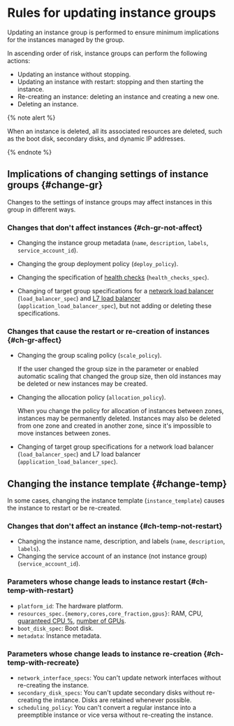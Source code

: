 # Rules for updating instance groups

Updating an instance group is performed to ensure minimum implications for the instances managed by the group.

In ascending order of risk, instance groups can perform the following actions:
* Updating an instance without stopping.
* Updating an instance with restart: stopping and then starting the instance.
* Re-creating an instance: deleting an instance and creating a new one.
* Deleting an instance.

{% note alert %}

When an instance is deleted, all its associated resources are deleted, such as the boot disk, secondary disks, and dynamic IP addresses.

{% endnote %}

## Implications of changing settings of instance groups {#change-gr}

Changes to the settings of instance groups may affect instances in this group in different ways.

### Changes that don't affect instances {#ch-gr-not-affect}

* Changing the instance group metadata (`name`, `description`, `labels`, `service_account_id`).

* Changing the group deployment policy (`deploy_policy`).

* Changing the specification of [health checks](../../../operations/instance-groups/enable-autohealing.md) (`health_checks_spec`).

* Changing of target group specifications for a [network load balancer](../../../../network-load-balancer/concepts/index.md) (`load_balancer_spec`) and [L7 load balancer](../../../../application-load-balancer/concepts/index.md) (`application_load_balancer_spec`), but not adding or deleting these specifications.

### Changes that cause the restart or re-creation of instances {#ch-gr-affect}

* Changing the group scaling policy (`scale_policy`).

   If the user changed the group size in the parameter or enabled automatic scaling that changed the group size, then old instances may be deleted or new instances may be created.

* Changing the allocation policy (`allocation_policy`).

   When you change the policy for allocation of instances between zones, instances may be permanently deleted. Instances may also be deleted from one zone and created in another zone, since it's impossible to move instances between zones.

* Changing of target group specifications for a network load balancer (`load_balancer_spec`) and L7 load balancer (`application_load_balancer_spec`).

## Changing the instance template {#change-temp}

In some cases, changing the instance template (`instance_template`) causes the instance to restart or be re-created.

### Changes that don't affect an instance {#ch-temp-not-restart}

* Changing the instance name, description, and labels (`name`, `description`, `labels`).
* Changing the service account of an instance (not instance group) (`service_account_id`).

### Parameters whose change leads to instance restart {#ch-temp-with-restart}

* `platform_id`: The hardware platform.
* `resources_spec.{memory,cores,core_fraction,gpus}`: RAM, CPU, [guaranteed CPU %](../../performance-levels.md), [number of GPUs](../../gpus.md).
* `boot_disk_spec`: Boot disk.
* `metadata`: Instance metadata.

### Parameters whose change leads to instance re-creation {#ch-temp-with-recreate}

* `network_interface_specs`: You can't update network interfaces without re-creating the instance.
* `secondary_disk_specs`: You can't update secondary disks without re-creating the instance. Disks are retained whenever possible.
* `scheduling_policy`: You can't convert a regular instance into a preemptible instance or vice versa without re-creating the instance.
